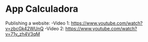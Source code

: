 # App Calculadora
Publishing a website:
-Video 1: https://www.youtube.com/watch?v=zbcGk42WUnQ
-Video 2: https://www.youtube.com/watch?v=71y_zh4V3qM
